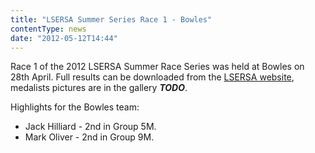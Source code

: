 ```yaml
---
title: "LSERSA Summer Series Race 1 - Bowles"
contentType: news
date: "2012-05-12T14:44"
---
```


Race 1 of the 2012 LSERSA Summer Race Series was held at Bowles on 28th April. Full results can be
downloaded from the [LSERSA website](http://www.lsersa.org/races12/bo12ovr.pdf), medalists pictures
are in the gallery ***TODO***.

Highlights for the Bowles team:
* Jack Hilliard - 2nd in Group 5M.
* Mark Oliver - 2nd in Group 9M.